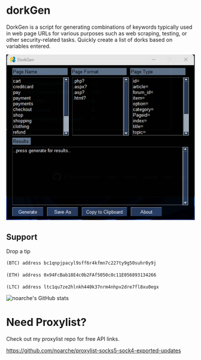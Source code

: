 # dorkGen
DorkGen is a script for generating combinations of keywords typically used in web page URLs for various purposes such as web scraping, testing, or other security-related tasks. Quickly create a list of dorks based on variables entered.


![screenshot](https://github.com/noarche/dorkGen/blob/main/screenshot.png?raw=true)


## Support

Drop a tip

    (BTC) address bc1qnpjpacyl9sff6r4kfmn7c227ty9g50suhr0y9j
    
    (ETH) address 0x94FcBab18E4c0b2FAf5050c0c11E056893134266
    
    (LTC) address ltc1qu7ze2hlnkh440k37nrm4nhpv2dre7fl8xu0egx



![noarche's GitHub stats](https://github-readme-stats.vercel.app/api?username=noarche&show_icons=true&theme=transparent)


# Need Proxylist?

Check out my proxylist repo for free API links. 

https://github.com/noarche/proxylist-socks5-sock4-exported-updates
